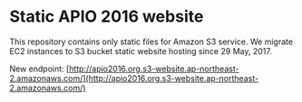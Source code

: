 # Static APIO 2016 website
This repository contains only static files for Amazon S3 service.
We migrate EC2 instances to S3 bucket static website hosting since 29 May, 2017.

New endpoint: [http://apio2016.org.s3-website.ap-northeast-2.amazonaws.com/](http://apio2016.org.s3-website.ap-northeast-2.amazonaws.com/)